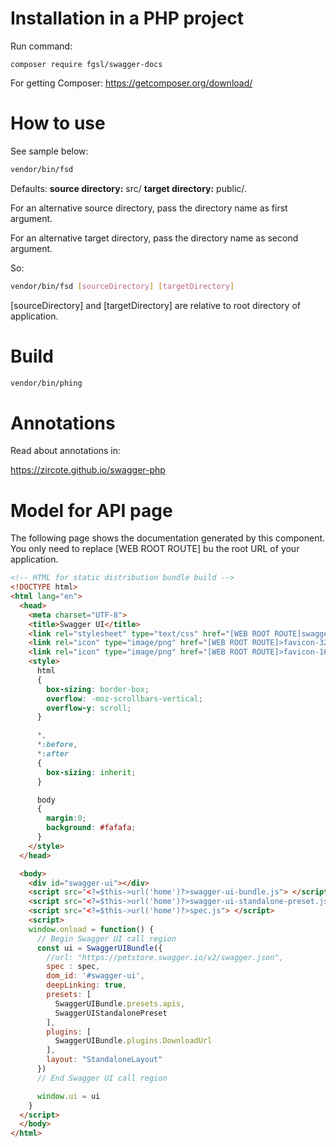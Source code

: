 # Installation in a PHP project

Run command:

    composer require fgsl/swagger-docs

For getting Composer: https://getcomposer.org/download/

# How to use

See sample below: 

```bash
vendor/bin/fsd
```

Defaults: **source directory:** src/ **target directory:** public/.

For an alternative source directory, pass the directory name as first argument.

For an alternative target directory, pass the directory name as second argument.

So: 

```bash
vendor/bin/fsd [sourceDirectory] [targetDirectory]
```

[sourceDirectory] and [targetDirectory] are relative to root directory of application.

# Build

```bash
vendor/bin/phing
```

# Annotations

Read about annotations in:

https://zircote.github.io/swagger-php

# Model for API page

The following page shows the documentation generated by this component. You only need to replace [WEB ROOT ROUTE] bu the root URL of your application.

```html
<!-- HTML for static distribution bundle build -->
<!DOCTYPE html>
<html lang="en">
  <head>
    <meta charset="UTF-8">
    <title>Swagger UI</title>
    <link rel="stylesheet" type="text/css" href="[WEB ROOT ROUTE]swagger-ui.css" >
    <link rel="icon" type="image/png" href="[WEB ROOT ROUTE]>favicon-32x32.png" sizes="32x32" />
    <link rel="icon" type="image/png" href="[WEB ROOT ROUTE]>favicon-16x16.png" sizes="16x16" />
    <style>
      html
      {
        box-sizing: border-box;
        overflow: -moz-scrollbars-vertical;
        overflow-y: scroll;
      }

      *,
      *:before,
      *:after
      {
        box-sizing: inherit;
      }

      body
      {
        margin:0;
        background: #fafafa;
      }
    </style>
  </head>

  <body>
    <div id="swagger-ui"></div>
    <script src="<?=$this->url('home')?>swagger-ui-bundle.js"> </script>
    <script src="<?=$this->url('home')?>swagger-ui-standalone-preset.js"> </script>
    <script src="<?=$this->url('home')?>spec.js"> </script>
    <script>
    window.onload = function() {
      // Begin Swagger UI call region
      const ui = SwaggerUIBundle({
        //url: "https://petstore.swagger.io/v2/swagger.json",
        spec : spec,
        dom_id: '#swagger-ui',
        deepLinking: true,
        presets: [
          SwaggerUIBundle.presets.apis,
          SwaggerUIStandalonePreset
        ],
        plugins: [
          SwaggerUIBundle.plugins.DownloadUrl
        ],
        layout: "StandaloneLayout"
      })
      // End Swagger UI call region

      window.ui = ui
    }
  </script>
  </body>
</html>
```

